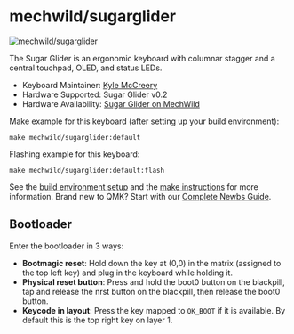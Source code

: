 # mechwild/sugarglider

![mechwild/sugarglider](https://i.imgur.com/IYhOU3xh.jpg)

The Sugar Glider is an ergonomic keyboard with columnar stagger and a central touchpad, OLED, and status LEDs.

* Keyboard Maintainer: [Kyle McCreery](https://github.com/kylemccreery)
* Hardware Supported: Sugar Glider v0.2
* Hardware Availability: [Sugar Glider on MechWild](https://mechwild.com/product/sugar-glider/)

Make example for this keyboard (after setting up your build environment):

    make mechwild/sugarglider:default

Flashing example for this keyboard:

    make mechwild/sugarglider:default:flash

See the [build environment setup](https://docs.qmk.fm/#/getting_started_build_tools) and the [make instructions](https://docs.qmk.fm/#/getting_started_make_guide) for more information. Brand new to QMK? Start with our [Complete Newbs Guide](https://docs.qmk.fm/#/newbs).

## Bootloader

Enter the bootloader in 3 ways:

* **Bootmagic reset**: Hold down the key at (0,0) in the matrix (assigned to the top left key) and plug in the keyboard while holding it.
* **Physical reset button**: Press and hold the boot0 button on the blackpill, tap  and release the nrst button on the blackpill, then release the boot0 button.
* **Keycode in layout**: Press the key mapped to `QK_BOOT` if it is available. By default this is the top right key on layer 1.
